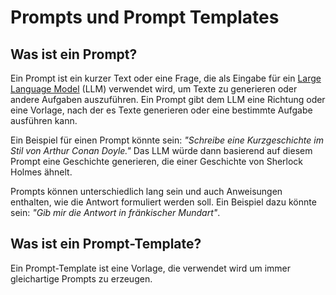 # Prompts und Prompt Templates

## Was ist ein Prompt?

Ein Prompt ist ein kurzer Text oder eine Frage, die als Eingabe für ein [Large Language Model](./llm.md) (LLM) verwendet wird, um Texte zu generieren oder andere Aufgaben auszuführen. Ein Prompt gibt dem LLM eine Richtung oder eine Vorlage, nach der es Texte generieren oder eine bestimmte Aufgabe ausführen kann.

Ein Beispiel für einen Prompt könnte sein: _"Schreibe eine Kurzgeschichte im Stil von Arthur Conan Doyle."_ Das LLM würde dann basierend auf diesem Prompt eine Geschichte generieren, die einer Geschichte von Sherlock Holmes ähnelt.

Prompts können unterschiedlich lang sein und auch Anweisungen enthalten, wie die Antwort formuliert werden soll. Ein Beispiel dazu könnte sein: _"Gib mir die Antwort in fränkischer Mundart"_.

## Was ist ein Prompt-Template?

Ein Prompt-Template ist eine Vorlage, die verwendet wird um immer gleichartige Prompts zu erzeugen.


